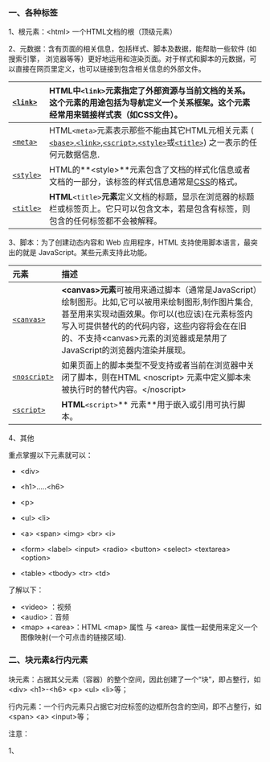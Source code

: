 ### 一、各种标签

1、根元素：&lt;html&gt;  一个HTML文档的根（顶级元素）

2、元数据：含有页面的相关信息，包括样式、脚本及数据，能帮助一些软件 \(如搜索引擎， 浏览器等等）更好地运用和渲染页面。对于样式和脚本的元数据，可以直接在网页里定义，也可以链接到包含相关信息的外部文件。

| [`<link>`](https://developer.mozilla.org/zh-CN/docs/Web/HTML/Element/link) | **HTML**中`<link>`元素指定了外部资源与当前文档的关系。 这个元素的用途包括为导航定义一个关系框架。这个元素经常用来链接样式表（如CSS文件）。 |
| :--- | :--- |
| [`<meta>`](https://developer.mozilla.org/zh-CN/docs/Web/HTML/Element/meta) | HTML`<meta>`元素表示那些不能由其它HTML元相关元素 \( [`<base>`](https://developer.mozilla.org/zh-CN/docs/Web/HTML/Element/base),[`<link>`](https://developer.mozilla.org/zh-CN/docs/Web/HTML/Element/link),[`<script>`](https://developer.mozilla.org/zh-CN/docs/Web/HTML/Element/script),[`<style>`](https://developer.mozilla.org/zh-CN/docs/Web/HTML/Element/style)或[`<title>`](https://developer.mozilla.org/zh-CN/docs/Web/HTML/Element/title)\) 之一表示的任何元数据信息. |
| [`<style>`](https://developer.mozilla.org/zh-CN/docs/Web/HTML/Element/style) | HTML的**&lt;style&gt;**元素包含了文档的样式化信息或者文档的一部分，该标签的样式信息通常是[CSS](https://developer.mozilla.org/en-US/docs/Web/CSS)的格式。 |
| [`<title>`](https://developer.mozilla.org/zh-CN/docs/Web/HTML/Element/title) | **HTML**`<title>`**元素**定义文档的标题，显示在浏览器的标题栏或标签页上。它只可以包含文本，若是包含有标签，则包含的任何标签都不会被解释。 |

3、脚本：为了创建动态内容和 Web 应用程序，HTML 支持使用脚本语言，最突出的就是 JavaScript。某些元素支持此功能。

| 元素 | 描述 |
| :--- | :--- |
| [`<canvas>`](https://developer.mozilla.org/zh-CN/docs/Web/HTML/Element/canvas) | **&lt;canvas&gt;元素**可被用来通过脚本（通常是JavaScript）绘制图形。比如,它可以被用来绘制图形,制作图片集合,甚至用来实现动画效果。你可以\(也应该\)在元素标签内写入可提供替代的的代码内容，这些内容将会在在旧的、不支持&lt;canvas&gt;元素的浏览器或是禁用了JavaScript的浏览器内渲染并展现。 |
| [`<noscript>`](https://developer.mozilla.org/zh-CN/docs/Web/HTML/Element/noscript) | 如果页面上的脚本类型不受支持或者当前在浏览器中关闭了脚本，则在HTML &lt;noscript&gt; 元素中定义脚本未被执行时的替代内容。&lt;/noscript&gt; |
| [`<script>`](https://developer.mozilla.org/zh-CN/docs/Web/HTML/Element/script) | **HTML**`<script>`** 元素**用于嵌入或引用可执行脚本。 |

4、其他

重点掌握以下元素就可以：

* &lt;div&gt;

* &lt;h1&gt;.....&lt;h6&gt;

* &lt;p&gt;

* &lt;ul&gt; &lt;li&gt;

* &lt;a&gt; &lt;span&gt; &lt;img&gt; &lt;br&gt; &lt;i&gt;

* &lt;form&gt; &lt;label&gt; &lt;input&gt; &lt;radio&gt; &lt;button&gt; &lt;select&gt; &lt;textarea&gt;  &lt;option&gt;

* &lt;table&gt; &lt;tbody&gt; &lt;tr&gt; &lt;td&gt;

了解以下：

* &lt;video&gt; ：视频
* &lt;audio&gt;：音频
* &lt;map&gt; +&lt;area&gt;：HTML &lt;map&gt; 属性 与 &lt;area&gt; 属性一起使用来定义一个图像映射\(一个可点击的链接区域\).

### 二、块元素&行内元素

块元素：占据其父元素（容器）的整个空间，因此创建了一个“块”，即占整行，如&lt;div&gt; &lt;h1&gt;-&lt;h6&gt; &lt;p&gt; &lt;ul&gt; &lt;li&gt;等；

行内元素：一个行内元素只占据它对应标签的边框所包含的空间，即不占整行，如&lt;span&gt; &lt;a&gt; &lt;input&gt;等；

注意：

1、

